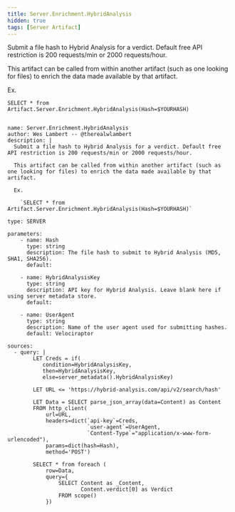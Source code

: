 ```yaml
---
title: Server.Enrichment.HybridAnalysis
hidden: true
tags: [Server Artifact]
---
```


Submit a file hash to Hybrid Analysis for a verdict. Default free API restriction is 200 requests/min or 2000 requests/hour.

This artifact can be called from within another artifact (such as one looking for files) to enrich the data made available by that artifact.

Ex.

  `SELECT * from Artifact.Server.Enrichment.HybridAnalysis(Hash=$YOURHASH)`


<pre><code class="language-yaml">
name: Server.Enrichment.HybridAnalysis
author: Wes Lambert -- @therealwlambert
description: |
  Submit a file hash to Hybrid Analysis for a verdict. Default free API restriction is 200 requests/min or 2000 requests/hour.

  This artifact can be called from within another artifact (such as one looking for files) to enrich the data made available by that artifact.

  Ex.

    `SELECT * from Artifact.Server.Enrichment.HybridAnalysis(Hash=$YOURHASH)`

type: SERVER

parameters:
    - name: Hash
      type: string
      description: The file hash to submit to Hybrid Analysis (MD5, SHA1, SHA256).
      default:

    - name: HybridAnalysisKey
      type: string
      description: API key for Hybrid Analysis. Leave blank here if using server metadata store.
      default:

    - name: UserAgent
      type: string
      description: Name of the user agent used for submitting hashes.
      default: Velociraptor

sources:
  - query: |
        LET Creds = if(
           condition=HybridAnalysisKey,
           then=HybridAnalysisKey,
           else=server_metadata().HybridAnalysisKey)

        LET URL &lt;= &#x27;https://hybrid-analysis.com/api/v2/search/hash&#x27;

        LET Data = SELECT parse_json_array(data=Content) as Content
        FROM http_client(
            url=URL,
            headers=dict(`api-key`=Creds,
                         `user-agent`=UserAgent,
                         `Content-Type`=&quot;application/x-www-form-urlencoded&quot;),
            params=dict(hash=Hash),
            method=&#x27;POST&#x27;)

        SELECT * from foreach (
            row=Data,
            query={
                SELECT Content as _Content,
                       Content.verdict[0] as Verdict
                FROM scope()
            })

</code></pre>

